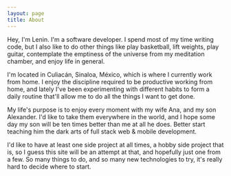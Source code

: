 ```yaml
---
layout: page
title: About
---
```


Hey, I'm Lenin. I'm a software developer. I spend most of my time writing code, but I also like to do other things like play basketball, lift weights, play guitar, contemplate the emptiness of the universe from my meditation chamber, and enjoy life in general.

I'm located in Culiacán, Sinaloa, México, which is where I currently work from home. I enjoy the discipline required to be productive working from home, and lately I've been experimenting with different habits to form a daily routine that'll allow me to do all the things I want to get done.

My life's purpose is to enjoy every moment with my wife Ana, and my son Alexander. I'd like to take them everywhere in the world, and I hope some day my son will be ten times better than me at all he does. Better start teaching him the dark arts of full stack web & mobile development.

I'd like to have at least one side project at all times, a hobby side project that is, so I guess this site will be an attempt at that, and hopefully just one from a few. So many things to do, and so many new technologies to try, it's really hard to decide where to start.
